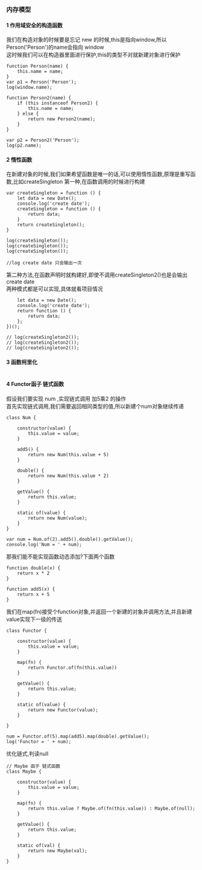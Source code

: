 
### 内存模型

#### 1 作用域安全的构造函数
我们在构造对象的时候要是忘记 new 的时候,this是指向window,所以 Person('Person')的name会指向 window <br/>
这时候我们可以在构造器里面进行保护,this的类型不对就新建对象进行保护
```
function Person(name) {
    this.name = name;
}
var p1 = Person('Person');
log(window.name);

function Person2(name) {
    if (this instanceof Person2) {
        this.name = name;
    } else {
        return new Person2(name);
    }
}

var p2 = Person2('Person');
log(p2.name);

```

#### 2 惰性函数
在新建对象的时候,我们如果希望函数是唯一的话,可以使用惰性函数,原理是重写函数,比如createSingleton
第一种,在函数调用的时候进行构建
```
var createSingleton = function () {
    let data = new Date();
    console.log('create date');
    createSingleton = function () {
        return data;
    }
    return createSingleton();
}

log(createSingleton());
log(createSingleton());
log(createSingleton());

//log create date 只会输出一次
```
第二种方法,在函数声明时就构建好,即使不调用createSingleton2()也是会输出 create date<br/>
两种模式都是可以实现,具体就看项目情况
```
    let data = new Date();
    console.log('create date');
    return function () {
        return data;
    };
})();

// log(createSingleton2());
// log(createSingleton2());
// log(createSingleton2());

```

#### 3 函数柯里化
```

```

#### 4 Functor函子 链式函数
假设我们要实现 num ,实现链式调用 加5乘2 的操作<br/>
首先实现链式调用,我们需要返回相同类型的值,所以新建个num对象继续传递
```
class Num {

    constructor(value) {
        this.value = value;
    }

    add5() {
        return new Num(this.value + 5)
    }

    double() {
        return new Num(this.value * 2)
    }

    getValue() {
        return this.value;
    }

    static of(value) {
        return new Num(value);
    }
}

var num = Num.of(2).add5().double().getValue();
console.log('Num = ' + num);

```
那我们能不能实现函数动态添加?下面两个函数

```
function double(x) {
    return x * 2
}

function add5(x) {
    return x + 5
}

```
我们在map(fn)接受个function对象,并返回一个新建的对象并调用方法,并且新建value实现下一级的传送<br/>
```
class Functor {

    constructor(value) {
        this.value = value;
    }

    map(fn) {
        return Functor.of(fn(this.value))
    }

    getValue() {
        return this.value;
    }

    static of(value) {
        return new Functor(value);
    }

}

num = Functor.of(5).map(add5).map(double).getValue();
log('Functor = ' + num);

```
优化链式,判读null
```
// Maybe 函子 链式函数
class Maybe {

    constructor(value) {
        this.value = value;
    }

    map(fn) {
        return this.value ? Maybe.of(fn(this.value)) : Maybe.of(null);
    }

    getValue() {
        return this.value;
    }

    static of(val) {
        return new Maybe(val);
    }
}

```




